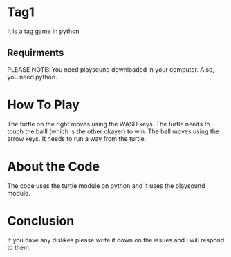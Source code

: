 # Tag1
It is a tag game in python
## Requirments 


PLEASE NOTE: You need playsound downloaded in your computer.
Also, you need python.


# How To Play
The turtle on the right moves using the WASD keys. The turtle needs to touch the balll (which is the other okayer) to win. The ball moves using the arrow keys. It needs to run a way from the turtle.


# About the Code
The code uses the turtle module on python and it uses the playsound module.

# Conclusion
If you have any dislikes please write it down on the issues and I will respond to them.
